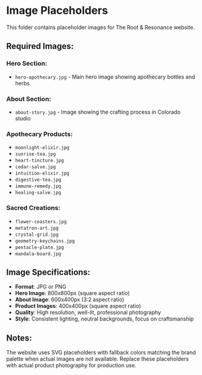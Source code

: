 # Image Placeholders

This folder contains placeholder images for The Root & Resonance website. 

## Required Images:

### Hero Section:
- `hero-apothecary.jpg` - Main hero image showing apothecary bottles and herbs

### About Section:
- `about-story.jpg` - Image showing the crafting process in Colorado studio

### Apothecary Products:
- `moonlight-elixir.jpg`
- `sunrise-tea.jpg`
- `heart-tincture.jpg`
- `cedar-salve.jpg`
- `intuition-elixir.jpg`
- `digestive-tea.jpg`
- `immune-remedy.jpg`
- `healing-salve.jpg`

### Sacred Creations:
- `flower-coasters.jpg`
- `metatron-art.jpg`
- `crystal-grid.jpg`
- `geometry-keychains.jpg`
- `pentacle-plate.jpg`
- `mandala-board.jpg`

## Image Specifications:
- **Format**: JPG or PNG
- **Hero Image**: 800x800px (square aspect ratio)
- **About Image**: 600x400px (3:2 aspect ratio)
- **Product Images**: 400x400px (square aspect ratio)
- **Quality**: High resolution, well-lit, professional photography
- **Style**: Consistent lighting, neutral backgrounds, focus on craftsmanship

## Notes:
The website uses SVG placeholders with fallback colors matching the brand palette when actual images are not available. Replace these placeholders with actual product photography for production use.
